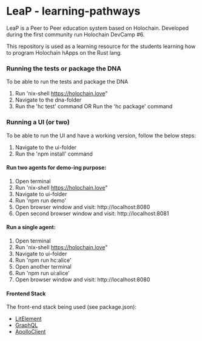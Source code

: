 # LeaP - learning-pathways

LeaP is a Peer to Peer education system based on Holochain. Developed during the first community run Holochain DevCamp #6.

This repository is used as a learning resource for the students learning how to program Holochain hApps on the Rust lang.

### Running the tests or package the DNA
To be able to run the tests and package the DNA

1. Run 'nix-shell https://holochain.love"
2. Navigate to the dna-folder
3. Run the 'hc test' command OR Run the 'hc package' command

### Running a UI (or two)
To be able to run the UI and have a working version, follow the below steps:

1. Navigate to the ui-folder
2. Run the 'npm install' command

#### Run two agents for demo-ing purpose:
1. Open terminal
2. Run 'nix-shell https://holochain.love"
3. Navigate to ui-folder
4. Run 'npm run demo'
5. Open browser window and visit: http://localhost:8080
6. Open second browser window and visit: http://localhost:8081

#### Run a single agent:
1. Open terminal
2. Run 'nix-shell https://holochain.love"
3. Navigate to ui-folder
4. Run 'npm run hc:alice'
5. Open another terminal
6. Run 'npm run ui:alice'
7. Open browser window and visit: http://localhost:8080

#### Frontend Stack
The front-end stack being used (see package.json):
* [LitElement](https://lit-element.polymer-project.org/)
* [GraphQL](https://graphql.org/)
* [ApolloClient](https://github.com/apollographql/apollo-client)
